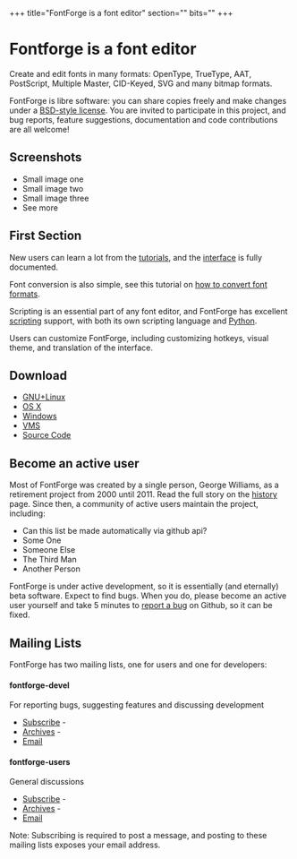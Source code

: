 +++
title="FontForge is a font editor"
section=""
bits=""
+++

Fontforge is a font editor
===========================

Create and edit fonts in many formats: OpenType, TrueType, AAT, PostScript,
Multiple Master, CID-Keyed, SVG and many bitmap formats.

FontForge is libre software: you can share copies freely and make changes
under a [BSD-style license](/about/project/license.html). You are invited to
participate in this project, and bug reports, feature suggestions,
documentation and code contributions are all welcome!

Screenshots
-------------

- Small image one
- Small image two
- Small image three
- See more

First Section
--------------


New users can learn a lot from the [tutorials](/tutorial), and the
[interface](/documentation/interface/) is fully documented.

Font conversion is also simple, see this tutorial on [how to convert font
formats](/tutorial/convert.html).

Scripting is an essential part of any font editor, and FontForge has excellent
[scripting](/documentation/scripting/) support, with both its own scripting
language and [Python](/documentation/scripting/python.html).

Users can customize FontForge, including customizing hotkeys, visual theme,
and translation of the interface.

Download
-------------

- [GNU+Linux](nix-install.html)
- [OS X](mac-install.html)
- [Windows](ms-install.html)
- [VMS](vms-install.html)
- [Source Code](source-build.html)


Become an active user
----------------------

Most of FontForge was created by a single person, George Williams, as a
retirement project from 2000 until 2011. Read the full story on the
[history](/about/history.html) page. Since then, a community of active users
maintain the project, including:

- Can this list be made automatically via github api?
- Some One
- Someone Else
- The Third Man
- Another Person

FontForge is under active development, so it is essentially (and eternally)
beta software. Expect to find bugs. When you do, please become an active user
yourself and take 5 minutes to [report a bug](bugs.html) on Github, so it can
be fixed.

Mailing Lists
-------------

FontForge has two mailing lists, one for users and one for developers:

#### fontforge-devel

For reporting bugs, suggesting features and discussing development

- [Subscribe](http://sourceforge.net/mailarchive/forum.php?forum=fontforge-devel) -
- [Archives](http://old.nabble.com/Fontforge---Dev-f1094.html) -
- [Email](mailto:fontforge-devel@lists.sourceforge.net)  

#### fontforge-users

General discussions 

- [Subscribe](http://lists.sourceforge.net/lists/listinfo/fontforge-users) -
- [Archives](http://old.nabble.com/Fontforge---User-f1095.html) -
- [Email](mailto:fontforge-users@lists.sourceforge.net)  

Note: Subscribing is required to post a message, and posting to these mailing
lists exposes your email address.
